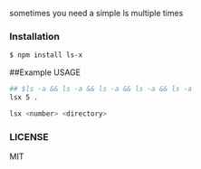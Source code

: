 sometimes you need a simple ls multiple times

### Installation

```bash
$ npm install ls-x
```

##Example USAGE

```bash
## $ls -a && ls -a && ls -a && ls -a && ls -a
lsx 5 .

lsx <number> <directory>

```

### LICENSE

MIT
